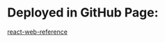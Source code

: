 # Deployed in GitHub Page:
[react-web-reference](https://annamalai-palanikumar.github.io/react-web-reference)

